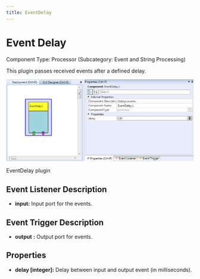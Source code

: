 ```yaml
---
title: EventDelay
---
```


# Event Delay

Component Type: Processor (Subcategory: Event and String Processing)

This plugin passes received events after a defined delay.

![Screenshot: EventDelay plugin](img/eventdelay.jpg "Screenshot: EventDelay plugin")

EventDelay plugin

## Event Listener Description  

*   **input:** Input port for the events.  
    

## Event Trigger Description  

*   **output** **:** Output port for events.

## Properties

*   **delay \[integer\]:** Delay between input and output event (in milliseconds).